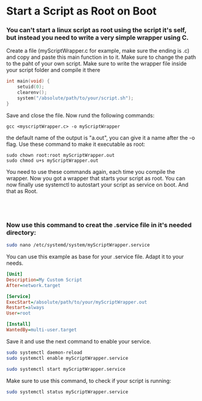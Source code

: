 # Start a Script as Root on Boot

### You can't start a linux script as root using the script it's self, but instead you need to write a very simple wrapper using C.

Create a file (myScriptWrapper.c for example, make sure the ending is .c) and copy and paste this main function in to it. Make sure to change the path to the paht of your own script.
Make sure to write the wrapper file inside your script folder and compile it there

```c
int main(void) {        
    setuid(0);
    clearenv();
    system("/absolute/path/to/your/script.sh");
}
```
Save and close the file. 
Now rund the following commands:

```
gcc <myscriptWrapper.c> -o myScriptWrapper
```

the default name of the output is "a.out", you can give it a name after the -o flag. 
Use these command to make it executable as root:
```
sudo chown root:root myScriptWrapper.out 
sudo chmod u+s myScriptWrapper.out
```

You need to use these commands again, each time you compile the wrapper.
Now you got a wrapper that starts your script as root. 
You can now finally use systemctl to autostart your script as service on boot. And that as Root.

<br><br>
### Now use this command to creat the .service file in it's needed directory:
```bash
sudo nano /etc/systemd/system/myScriptWrapper.service
```



You can use this example as base for your .service file. Adapt it to your needs.
```ini
[Unit]
Description=My Custom Script
After=network.target

[Service]
ExecStart=/absolute/path/to/your/myScriptWrapper.out
Restart=always
User=root

[Install]
WantedBy=multi-user.target
```
Save it and use the next command to enable your service.
```bash
sudo systemctl daemon-reload
sudo systemctl enable myScriptWrapper.service

sudo systemctl start myScriptWrapper.service
```
Make sure to use this command, to check if your script is running:
```bash
sudo systemctl status myScriptWrapper.service
```
